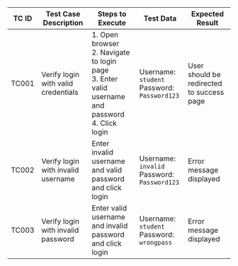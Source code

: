 | TC ID | Test Case Description               | Steps to Execute                                                                                       | Test Data                                      | Expected Result                           |
| ----- | ----------------------------------- | ------------------------------------------------------------------------------------------------------ | ---------------------------------------------- | ----------------------------------------- |
| TC001 | Verify login with valid credentials | 1. Open browser<br>2. Navigate to login page<br>3. Enter valid username and password<br>4. Click login | Username: `student`<br>Password: `Password123` | User should be redirected to success page |
| TC002 | Verify login with invalid username  | Enter invalid username and valid password and click login                                              | Username: `invalid`<br>Password: `Password123` | Error message displayed                   |
| TC003 | Verify login with invalid password  | Enter valid username and invalid password and click login                                              | Username: `student`<br>Password: `wrongpass`   | Error message displayed                   |

